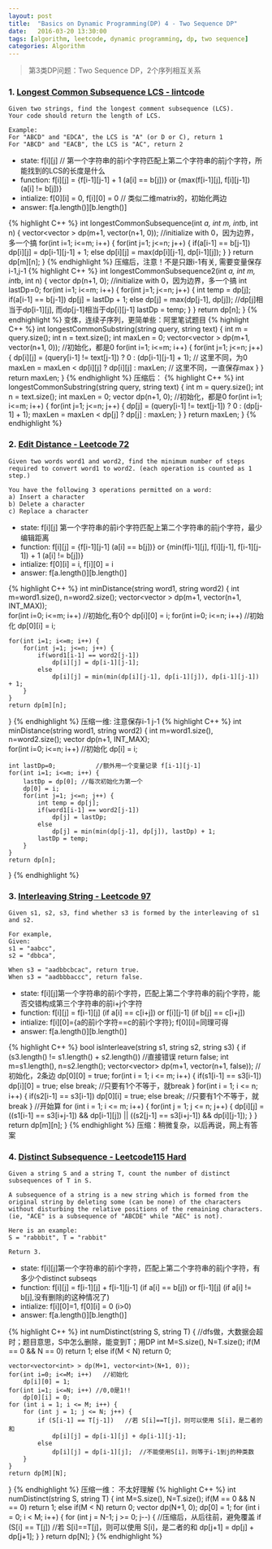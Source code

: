 ```yaml
---
layout: post
title:  "Basics on Dynamic Programming(DP) 4 - Two Sequence DP"
date:   2016-03-20 13:30:00
tags: [algorithm, leetcode, dynamic programming, dp, two sequence]
categories: Algorithm
---
```


> 第3类DP问题：Two Sequence DP，2个序列相互关系

### 1. [Longest Common Subsequence  LCS - lintcode](http://www.lintcode.com/en/problem/longest-common-subsequence/)
```
Given two strings, find the longest comment subsequence (LCS).
Your code should return the length of LCS.

Example:
For "ABCD" and "EDCA", the LCS is "A" (or D or C), return 1
For "ABCD" and "EACB", the LCS is "AC", return 2
```

* state: f[i][j]  // 第一个字符串的前i个字符匹配上第二个字符串的前j个字符，所能找到的LCS的长度是什么
* function: f[i][j] = {f[i-1][j-1] + 1 (a[i] == b[j])} or {max(f[i-1][j], f[i][j-1]) (a[i] != b[j])}
* intialize: f[0][i] = 0, f[i][0] = 0  // 类似二维matrix的，初始化两边
* answer: f[a.length()][b.length()]

{% highlight C++ %}
int longestCommonSubsequence(int *a, int m, int*b, int n) {
    vector<vector<int> > dp(m+1, vector<int>(n+1, 0));    //initialize with 0，因为边界，多一个搞
    for(int i=1; i<=m; i++) {
        for(int j=1; j<=n; j++) {
            if(a[i-1] == b[j-1])
                dp[i][j] = dp[i-1][j-1] + 1;
            else
                dp[i][j] = max(dp[i][j-1], dp[i-1][j]);
        }
    }
    return dp[m][n]; 
}
{% endhighlight %}
压缩后，注意！不是只跟i-1有关, 需要变量保存i-1,j-1
{% highlight C++ %}
int longestCommonSubsequence2(int *a, int m, int*b, int n) {
    vector<int> dp(n+1, 0); //initialize with 0，因为边界，多一个搞
    int lastDp=0;
    for(int i=1; i<=m; i++) {
        for(int j=1; j<=n; j++) {
            int temp = dp[j];
            if(a[i-1] == b[j-1])
                dp[j] = lastDp + 1;
            else
                dp[j] = max(dp[j-1], dp[j]);  //dp[j]相当于dp[i-1][j], 而dp[j-1]相当于dp[i][j-1]
            lastDp = temp;
        }
    }
    return dp[n]; 
}
{% endhighlight %}
变体，连续子序列，更简单些：阿里笔试题目
{% highlight C++ %}
int longestCommonSubstring(string query, string text)
{
    int m = query.size();
    int n = text.size();
    int maxLen = 0;
    vector<vector<int> > dp(m+1, vector<int>(n+1, 0));  //初始化，都是0
    for(int i=1; i<=m; i++) {
        for(int j=1; j<=n; j++) {
            dp[i][j] = (query[i-1] != text[j-1]) ? 0 : (dp[i-1][j-1] + 1); // 这里不同，为0
            maxLen = maxLen < dp[i][j] ? dp[i][j] : maxLen;  // 这里不同，一直保存max
        }
    }
    return maxLen;
}
{% endhighlight %}
压缩后：
{% highlight C++ %}
int longestCommonSubstring(string query, string text)
{
    int m = query.size();
    int n = text.size();
    int maxLen = 0;
    vector<int> dp(n+1, 0);  //初始化，都是0
    for(int i=1; i<=m; i++) {
        for(int j=1; j<=n; j++) {
            dp[j] = (query[i-1] != text[j-1]) ? 0 : (dp[j-1] + 1);
            maxLen = maxLen < dp[j] ? dp[j] : maxLen;
        }
    }
    return maxLen;
}
{% endhighlight %}

### 2. [Edit Distance - Leetcode 72](https://leetcode.com/problems/edit-distance/)
```
Given two words word1 and word2, find the minimum number of steps required to convert word1 to word2. (each operation is counted as 1 step.)

You have the following 3 operations permitted on a word:
a) Insert a character
b) Delete a character
c) Replace a character
```

* state: f[i][j] 第一个字符串的前i个字符匹配上第二个字符串的前j个字符，最少编辑距离
* function: f[i][j] = {f[i-1][j-1] (a[i] == b[j])} or {min(f[i-1][j], f[i][j-1], f[i-1][j-1]) + 1 (a[i] != b[j])}
* intialize: f[0][i] = i, f[i][0] = i
* answer: f[a.length()][b.length()]

{% highlight C++ %}
int minDistance(string word1, string word2) {
    int m=word1.size(), n=word2.size();
    vector<vector<int> > dp(m+1, vector<int>(n+1, INT_MAX));    
    for(int i=0; i<=m; i++)     //初始化,有0个
        dp[i][0] = i;
    for(int i=0; i<=n; i++)     //初始化
        dp[0][i] = i;
         
    for(int i=1; i<=m; i++) {
        for(int j=1; j<=n; j++) {
            if(word1[i-1] == word2[j-1])
                dp[i][j] = dp[i-1][j-1];
            else
                dp[i][j] = min(min(dp[i][j-1], dp[i-1][j]), dp[i-1][j-1]) + 1;
        }
    }
    return dp[m][n];
}
{% endhighlight %}
压缩一维: 注意保存i-1 j-1
{% highlight C++ %}
int minDistance(string word1, string word2) {
    int m=word1.size(), n=word2.size();
    vector<int> dp(n+1, INT_MAX);    
    for(int i=0; i<=n; i++)     //初始化
        dp[i] = i;
     
    int lastDp=0;           //额外用一个变量记录 f[i-1][j-1]    
    for(int i=1; i<=m; i++) {
        lastDp = dp[0]; //每次初始化为第一个
        dp[0] = i;
        for(int j=1; j<=n; j++) {
            int temp = dp[j];
            if(word1[i-1] == word2[j-1])
                dp[j] = lastDp;
            else
                dp[j] = min(min(dp[j-1], dp[j]), lastDp) + 1;
            lastDp = temp;
        }
    }
    return dp[n];
}
{% endhighlight %}

### 3. [Interleaving String - Leetcode 97](https://leetcode.com/problems/interleaving-string/)
```
Given s1, s2, s3, find whether s3 is formed by the interleaving of s1 and s2.

For example,
Given:
s1 = "aabcc",
s2 = "dbbca",

When s3 = "aadbbcbcac", return true.
When s3 = "aadbbbaccc", return false.
```

* state: f[i][j]第一个字符串的前i个字符，匹配上第二个字符串的前j个字符，能否交错构成第三个字符串的前i+j个字符
* function: f[i][j] = f[i-1][j] (if a[i] == c[i+j]) or f[i][j-1] (if b[j] == c[i+j])
* intialize: f[i][0]={a的前i个字符==c的前i个字符}; f[0][i]=同理可得
* answer: f[a.length()][b.length()]

{% highlight C++ %}
bool isInterleave(string s1, string s2, string s3) {
    if (s3.length() != s1.length() + s2.length())   //直接错误
        return false;
    int m=s1.length(), n=s2.length();
    vector<vector<bool>> dp(m+1, vector<bool>(n+1, false));
    //初始化，2条边
    dp[0][0] = true;
    for(int i = 1; i <= m; i++) {
        if(s1[i-1] == s3[i-1])  dp[i][0] = true;
        else    break;  //只要有1个不等于，就break
    }
    for(int i = 1; i <= n; i++) {
        if(s2[i-1] == s3[i-1])  dp[0][i] = true;
        else    break;  //只要有1个不等于，就break
    }
    //开始算
    for (int i = 1; i <= m; i++) {
        for(int j = 1; j <= n; j++) {
            dp[i][j] = ((s1[i-1] == s3[i+j-1]) && dp[i-1][j])
                    || ((s2[j-1] == s3[i+j-1]) && dp[i][j-1]);
        }
    }
    return dp[m][n];
}
{% endhighlight %}
压缩：稍微复杂，以后再说，网上有答案

### 4. [Distinct Subsequence - Leetcode115 Hard](https://leetcode.com/problems/distinct-subsequences/)
```
Given a string S and a string T, count the number of distinct subsequences of T in S.

A subsequence of a string is a new string which is formed from the original string by deleting some (can be none) of the characters without disturbing the relative positions of the remaining characters. (ie, "ACE" is a subsequence of "ABCDE" while "AEC" is not).

Here is an example:
S = "rabbbit", T = "rabbit"

Return 3.
```

* state: f[i][j]第一个字符串的前i个字符，匹配上第二个字符串的前j个字符，有多少个distinct subseqs
* function: f[i][j] = f[i-1][j] + f[i-1][j-1] (if a[i] == b[j]) or f[i-1][j] (if a[i] != b[j],没有删除j的这种情况了)
* intialize: f[i][0]=1, f[0][i] = 0 (i>0)
* answer: f[a.length()][b.length()]

{% highlight C++ %}
int numDistinct(string S, string T) {
    //dfs做，大数据会超时；题目意思，S中怎么删除，能变到T；用DP
    int M=S.size(), N=T.size();
    if(M == 0 && N == 0)    return 1;
    else if(M < N)  return 0;
     
    vector<vector<int> > dp(M+1, vector<int>(N+1, 0));
    for(int i=0; i<=M; i++)   //初始化
        dp[i][0] = 1;
    for(int i=1; i<=N; i++) //0,0是1!!
        dp[0][i] = 0;
    for (int i = 1; i <= M; i++) {
        for (int j = 1; j <= N; j++) {
            if (S[i-1] == T[j-1])   //若 S[i]==T[j]，则可以使用 S[i]，是二者的和
                dp[i][j] = dp[i-1][j] + dp[i-1][j-1];
            else
                dp[i][j] = dp[i-1][j];  //不能使用S[i]，则等于i-1到j的种类数
        }
    }
    return dp[M][N];
}
{% endhighlight %}
压缩一维： 不太好理解
{% highlight C++ %}
int numDistinct(string S, string T) {
    int M=S.size(), N=T.size();
    if(M == 0 && N == 0)    return 1;
    else if(M < N)  return 0;
    vector<int> dp(N+1, 0);
    dp[0] = 1;
    for (int i = 0; i < M; i++) {
        for (int j = N-1; j >= 0; j--) {    //压缩后，从后往前，避免覆盖
            if (S[i] == T[j])   //若 S[i]==T[j]，则可以使用 S[i]，是二者的和
                dp[j+1] = dp[j] + dp[j+1];
        }
    }
    return dp[N];
}
{% endhighlight %}
